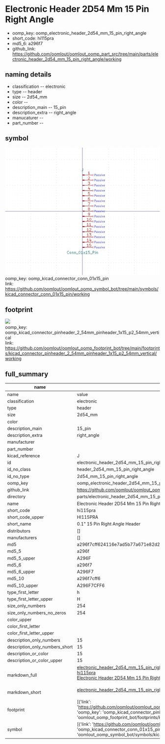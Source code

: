 # Electronic Header 2D54 Mm 15 Pin Right Angle

  
* oomp_key: oomp_electronic_header_2d54_mm_15_pin_right_angle 
* short_code: hi115pra
* md5_6: a296f7  
* github_link: https://github.com/oomlout/oomlout_oomp_part_src/tree/main/parts/electronic_header_2d54_mm_15_pin_right_angle/working  
## naming details
* classification -- electronic
* type -- header
* size -- 2d54_mm
* color -- 
* description_main -- 15_pin
* description_extra -- right_angle
* manucaturer -- 
* part_number -- 



## symbol

![](symbol/0/working/working_600.png)  
oomp_key: oomp_kicad_connector_conn_01x15_pin  
link: https://github.com/oomlout/oomlout_oomp_symbol_bot/tree/main/symbols/kicad_connector_conn_01x15_pin/working  

## footprint

![](footprint/0/working/working_600.png)  
oomp_key: oomp_kicad_connector_pinheader_2_54mm_pinheader_1x15_p2_54mm_vertical  
link: https://github.com/oomlout/oomlout_oomp_footprint_bot/tree/main/footprints/kicad_connector_pinheader_2_54mm_pinheader_1x15_p2_54mm_vertical/working  

## full_summary
| name | value | 
| --- | --- | 
| name | value | 
| classification | electronic | 
| type | header | 
| size | 2d54_mm | 
| color |  | 
| description_main | 15_pin | 
| description_extra | right_angle | 
| manufacturer |  | 
| part_number |  | 
| kicad_reference | J | 
| id | electronic_header_2d54_mm_15_pin_right_angle | 
| id_no_class | header_2d54_mm_15_pin_right_angle | 
| id_no_type | 2d54_mm_15_pin_right_angle | 
| oomp_key | oomp_electronic_header_2d54_mm_15_pin_right_angle | 
| github_link | https://github.com/oomlout/oomlout_oomp_part_src/tree/main/parts/electronic_header_2d54_mm_15_pin_right_angle/working | 
| directory | parts/electronic_header_2d54_mm_15_pin_right_angle | 
| name | Electronic Header 2D54 Mm 15 Pin Right Angle | 
| short_code | hi115pra | 
| short_code_upper | HI115PRA | 
| short_name | 0.1" 15 Pin Right Angle Header | 
| distributors | [] | 
| manufacturers | [] | 
| md5 | a296f7cff624116e7ad5b77a671e82d2 | 
| md5_5 | a296f | 
| md5_5_upper | A296F | 
| md5_6 | a296f7 | 
| md5_6_upper | A296F7 | 
| md5_10 | a296f7cff6 | 
| md5_10_upper | A296F7CFF6 | 
| type_first_letter | h | 
| type_first_letter_upper | H | 
| size_only_numbers | 254 | 
| size_only_numbers_no_zeros | 254 | 
| color_upper |  | 
| color_first_letter |  | 
| color_first_letter_upper |  | 
| description_only_numbers | 15 | 
| description_only_numbers_short | 15 | 
| description_or_color | 15 | 
| description_or_color_upper | 15 | 
| markdown_full | [electronic_header_2d54_mm_15_pin_right_angle](https://github.com/oomlout/oomlout_oomp_part_src/tree/main/parts/electronic_header_2d54_mm_15_pin_right_angle/working)<br>[hi115pra](https://github.com/oomlout/oomlout_oomp_part_src/tree/main/parts/electronic_header_2d54_mm_15_pin_right_angle/working)<br>[Electronic Header 2D54 Mm 15 Pin Right Angle](https://github.com/oomlout/oomlout_oomp_part_src/tree/main/parts/electronic_header_2d54_mm_15_pin_right_angle/working)<br><br> | 
| markdown_short | [electronic_header_2d54_mm_15_pin_right_angle](https://github.com/oomlout/oomlout_oomp_part_src/tree/main/parts/electronic_header_2d54_mm_15_pin_right_angle/working)<br><br> | 
| footprint | [{'link': 'https://github.com/oomlout/oomlout_oomp_footprint_bot/tree/main/foootprntss/kicad_connector_pinheader_2_54mm_pinheader_1x15_p2_54mm_vertical', 'oomp_key': 'oomp_kicad_connector_pinheader_2_54mm_pinheader_1x15_p2_54mm_vertical', 'directory': 'oomlout_oomp_footprint_bot/footprints/kicad_connector_pinheader_2_54mm_pinheader_1x15_p2_54mm_vertical//working/working.kicad_mod'}] | 
| symbol | [{'link': 'https://github.com/oomlout/oomlout_oomp_symbol_bot/tree/main/symbols/kicad_connector_conn_01x15_pin', 'oomp_key': 'oomp_kicad_connector_conn_01x15_pin', 'directory': 'oomlout_oomp_symbol_bot/symbols/kicad_connector_conn_01x15_pin//working/working.kicad_sym'}] | 
